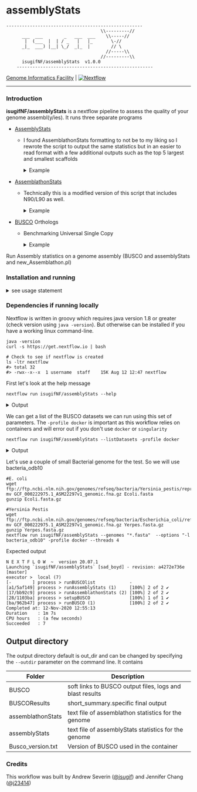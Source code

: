 # assemblyStats

```
----------------------------------------------------
                                    \\---------//       
      ___  ___        _   ___  ___    \\-----//        
       |  (___  |  | / _   |   |_       \-//         
      _|_  ___) |__| \_/  _|_  |        // \        
                                      //-----\\       
                                    //---------\\       
      isugifNF/assemblyStats  v1.0.0       
    ----------------------------------------------------
```

[Genome Informatics Facility](https://gif.biotech.iastate.edu/) | [![Nextflow](https://img.shields.io/badge/nextflow-%E2%89%A519.10.0-brightgreen.svg)](https://www.nextflow.io/)

---



### Introduction

**isugifNF/assemblyStats** is a nextflow pipeline to assess the quality of your genome assembl(y/ies).  It runs three separate programs

* [AssemblyStats](https://github.com/ISUgenomics/swift/blob/master/bin/assemblyStats.swift)
  * I found AssemblathonStats formatting to not be to my liking so I rewrote the script to output the same statistics but in an easier to read format with a few additional outputs such as the top 5 largest and smallest scaffolds
    <details><summary>Example</summary>

    <pre>
    ```
    Number of Scaffolds:                 3
    Total Nucleotide content             4658411
    Longest Scaffold:                  4553770       >NC_017168.1 Yersinia pestis A1122, complete sequence
    Shortest Scaffolds:                  8431        >NC_017170.1 Yersinia pestis A1122 plasmid unnamed, complete sequence
    Mean Scaffold Size                   1552803
    Median Scaffold length               96210.0
    N50 Scaffold length                  4553770
    L50 Scaffold length                  1
    N90 Scaffold length                  4553770
    L90 Scaffold length                  1
                                          #Scaffs   % Scaffolds      Nucleotides     % Nucleotide Content
    Number of Scaffolds [0-1K) nt         0          0.0 %             0               0.0 %
    Number of Scaffolds [1K-10K) nt       1          33.33 %         8431       0.180 %
    Number of Scaffolds [10K-100K) nt     1          33.33 %         96210   2.065 %
    Number of Scaffolds [100K-1M) nt      0          0.0 %   0       0.0 %
    Number of Scaffolds [1M-10M) nt       1          33.33 %         4553770         97.75 %
    Number of Scaffolds > 10M nt          0          0.0 %   0       0.0 %

    ```

    </pre>
    </details>
* [AssemblathonStats](https://github.com/KorfLab/Assemblathon/blob/master/assemblathon_stats.pl)
  * Technically this is a modified version of this script that includes N90/L90 as well.
    <details><summary>Example</summary>

    <pre>
    ```
    ---------------- Information for assembly 'Ecoli.fasta' ----------------
                                     Number of scaffolds          3
                                 Total size of scaffolds    4658411
                                        Longest scaffold    4553770
                                       Shortest scaffold       8431
                             Number of scaffolds > 1K nt          3 100.0%
                            Number of scaffolds > 10K nt          2  66.7%
                           Number of scaffolds > 100K nt          1  33.3%
                             Number of scaffolds > 1M nt          1  33.3%
                            Number of scaffolds > 10M nt          0   0.0%
                                      Mean scaffold size    1552804
                                    Median scaffold size      96210
                                     N50 scaffold length    4553770
                                      L50 scaffold count          1
                                     n90 scaffold length    4553770
                                      L90 scaffold count          1
                                             scaffold %A      26.07
                                             scaffold %C      23.69
                                             scaffold %G      23.94
                                             scaffold %T      26.30
                                             scaffold %N       0.00
                                     scaffold %non-ACGTN       0.00
                         Number of scaffold non-ACGTN nt          0
            Percentage of assembly in scaffolded contigs       0.0%
          Percentage of assembly in unscaffolded contigs     100.0%
                  Average number of contigs per scaffold        1.0
                  Average length of break (>25 Ns) between contigs in scaffold          0
                                       Number of contigs          3
                          Number of contigs in scaffolds          0
                      Number of contigs not in scaffolds          3
                                   Total size of contigs    4658411
                                          Longest contig    4553770
                                         Shortest contig       8431
                               Number of contigs > 1K nt          3 100.0%
                              Number of contigs > 10K nt          2  66.7%
                             Number of contigs > 100K nt          1  33.3%
                               Number of contigs > 1M nt          1  33.3%
                              Number of contigs > 10M nt          0   0.0%
                                        Mean contig size    1552804
                                      Median contig size      96210
                                       N50 contig length    4553770
                                        L50 contig count          1
                                       n90 contig length    4553770
                                        L90 contig count          1
                                               contig %A      26.07
                                               contig %C      23.69
                                               contig %G      23.94
                                               contig %T      26.30
                                               contig %N       0.00
                                       contig %non-ACGTN       0.00
                           Number of contig non-ACGTN nt          0
    ```

    </pre>
    </details>

* [BUSCO](https://busco.ezlab.org)  Orthologs
  * Benchmarking Universal Single Copy
    <details><summary>Example</summary>
    <pre>

    ```

            ***** Results:*****

            C:100.0%[S:100.0%,D:0.0%],F:0.0%,M:0.0%,n:124      
            124     Complete BUSCOs (C)                        
            124     Complete and single-copy BUSCOs (S)        
            0       Complete and duplicated BUSCOs (D)         
            0       Fragmented BUSCOs (F)                      
            0       Missing BUSCOs (M)                         
            124     Total BUSCO groups searched     
    ```

    </pre>
    </details>

Run Assembly statistics on a genome assembly (BUSCO and assemblyStats and new_Assemblathon.pl)

### Installation and running


<details><summary>see usage statement</summary>

```
Usage:
    The typical command for running the pipeline are as follows:

    nextflow run isugifNF/assemblyStats --genomes "*fasta" --outdir newStats3 --threads 16 --options "-l eukaryota_odb10" -profile condo,singularity
    nextflow run isugifNF/assemblyStats --genomes "*fasta" --outdir newStats3 --threads 16 --options "-l mollusca_odb10" -profile condo,singularity --buscoOnly

    Mandatory arguments:

    --genomes                      genome assembly fasta files to run stats on. (./data/*.fasta)
    -profile singularity (docker)           as of now, this workflow only works using singularity or docker and requires this profile [be sure singularity is in your path]

    Optional arguments:
    --outdir                       Output directory to place final output
    --threads                      Number of CPUs to use during the NanoPlot job [16]
    --queueSize                    Maximum number of jobs to be queued [18]
    --options                      ["--auto-lineage"], you may also consider  "--auto-lineage-prok","--auto-lineage-euk",""-l eukaryota_odb10"
    --listDatasets                 Display the list of available BUSCO lineage datasets to use in --options pipeline parameter.
    buscoOnly                      When you just want to run a different lineage and not rerun the assemblathon stats
    --help                         This usage statement.

```

</details>


### Dependencies if running locally

Nextflow is written in groovy which requires java version 1.8 or greater (check version using `java -version`). But otherwise can be installed if you have a working linux command-line.

```
java -version
curl -s https://get.nextflow.io | bash

# Check to see if nextflow is created
ls -ltr nextflow
#> total 32
#> -rwx--x--x  1 username  staff    15K Aug 12 12:47 nextflow
```

First let's look at the help message
```
nextflow run isugifNF/assemblyStats --help
```
<details><summary>Output</summary>

<pre>

              N E X T F L O W  ~  version 20.07.1
              Launching `isugifNF/assemblyStats/main.nf` [magical_colden] - revision: a156628d62
              ----------------------------------------------------
                                                  \\---------//       
                    ___  ___        _   ___  ___    \\-----//        
                     |  (___  |  | / _   |   |_       \-//         
                    _|_  ___) |__| \_/  _|_  |        // \        
                                                    //-----\\       
                                                  //---------\\       
                    isugifNF/nanoQCtrim  v1.0.0       
                  ----------------------------------------------------
              Usage:
                    The typical command for running the pipeline are as follows:

                    nextflow run isugifNF/assemblyStats --genomes "*fasta" --outdir newStats3 --threads 16 --options "-l eukaryota_odb10" -profile condo,singularity
                    nextflow run isugifNF/assemblyStats --genomes "*fasta" --outdir newStats3 --threads 16 --options "-l mollusca_odb10" -profile condo,singularity --buscoOnly

                    Mandatory arguments:

                    --genomes                      genome assembly fasta files to run stats on. (./data/*.fasta)
                    -profile singularity (docker)          as of now, this workflow only works using singularity or docker and requires this profile [be sure singularity is in your path or loaded by a module]

                    Optional arguments:
                    --outdir                       Output directory to place final output
                    --threads                      Number of CPUs to use during the NanoPlot job [16]
                    --queueSize                    Maximum number of jobs to be queued [18]
                    --options                      ["--auto-lineage"], you may also consider  "--auto-lineage-prok","--auto-lineage-euk",""-l eukaryota_odb10"
                    --listDatasets                 Display the list of available BUSCO lineage datasets to use in --options pipeline parameter.
                    buscoOnly                      When you just want to run a different lineage and not rerun the assemblathon stats
                    --help                         This usage statement.

</pre>
</details>

We can get a list of the BUSCO datasets we can run using this set of parameters.  The `-profile docker` is important as this workflow relies on containers and will error out if you don't use `docker` or `singularity`

```
nextflow run isugifNF/assemblyStats --listDatasets -profile docker
```
<details><summary>Output</summary>

<pre>
            N E X T F L O W  ~  version 20.07.1
Launching `isugifNF/assemblyStats/main.nf` [amazing_colden] - revision: a156628d62
executor >  local (1)
[6c/31848c] process > runBUSCOlist [  0%] 0 of 1
INFO:	Downloading information on latest versions of BUSCO data...
INFO:	Downloading file 'https://busco-data.ezlab.org/v4/data/information/lineages_list.2019-11-27.txt.tar.gz'
INFO:	Decompressing file '/Users/severin/work/6c/31848cd8f040c93f4047d085609d69/busco_downloads/information/lineages_list.2019-11-27.txt.tar.gz'

################################################

Datasets available to be used with BUSCOv4 as of 2019/11/27:

 bacteria_odb10
     - acidobacteria_odb10
     - actinobacteria_phylum_odb10
         - actinobacteria_class_odb10
             - corynebacteriales_odb10
             - micrococcales_odb10
             - propionibacteriales_odb10
             - streptomycetales_odb10
             - streptosporangiales_odb10
         - coriobacteriia_odb10
             - coriobacteriales_odb10
     - aquificae_odb10
     - bacteroidetes-chlorobi_group_odb10
         - bacteroidetes_odb10
             - bacteroidia_odb10
                 - bacteroidales_odb10
             - cytophagia_odb10
                 - cytophagales_odb10
             - flavobacteriia_odb10
                 - flavobacteriales_odb10
             - sphingobacteriia_odb10
         - chlorobi_odb10
     - chlamydiae_odb10
     - chloroflexi_odb10
     - cyanobacteria_odb10
         - chroococcales_odb10
         - nostocales_odb10
         - oscillatoriales_odb10
         - synechococcales_odb10
     - firmicutes_odb10
         - bacilli_odb10
             - bacillales_odb10
             - lactobacillales_odb10
         - clostridia_odb10
             - clostridiales_odb10
             - thermoanaerobacterales_odb10
         - selenomonadales_odb10
         - tissierellia_odb10
             - tissierellales_odb10
     - fusobacteria_odb10
         - fusobacteriales_odb10
     - planctomycetes_odb10
     - proteobacteria_odb10
         - alphaproteobacteria_odb10
             - rhizobiales_odb10
                 - rhizobium-agrobacterium_group_odb10
             - rhodobacterales_odb10
             - rhodospirillales_odb10
             - rickettsiales_odb10
             - sphingomonadales_odb10
         - betaproteobacteria_odb10
             - burkholderiales_odb10
             - neisseriales_odb10
             - nitrosomonadales_odb10
         - delta-epsilon-subdivisions_odb10
             - deltaproteobacteria_odb10
                 - desulfobacterales_odb10
                 - desulfovibrionales_odb10
                 - desulfuromonadales_odb10
             - epsilonproteobacteria_odb10
                 - campylobacterales_odb10
         - gammaproteobacteria_odb10
             - alteromonadales_odb10
             - cellvibrionales_odb10
             - chromatiales_odb10
             - enterobacterales_odb10
             - legionellales_odb10
             - oceanospirillales_odb10
             - pasteurellales_odb10
             - pseudomonadales_odb10
             - thiotrichales_odb10
             - vibrionales_odb10
             - xanthomonadales_odb10
     - spirochaetes_odb10
         - spirochaetia_odb10
             - spirochaetales_odb10
     - synergistetes_odb10
     - tenericutes_odb10
         - mollicutes_odb10
             - entomoplasmatales_odb10
             - mycoplasmatales_odb10
     - thermotogae_odb10
     - verrucomicrobia_odb10
 archaea_odb10
     - thaumarchaeota_odb10
     - thermoprotei_odb10
         - thermoproteales_odb10
         - sulfolobales_odb10
         - desulfurococcales_odb10
     - euryarchaeota_odb10
         - thermoplasmata_odb10
         - methanococcales_odb10
         - methanobacteria_odb10
         - methanomicrobia_odb10
             - methanomicrobiales_odb10
         - halobacteria_odb10
             - halobacteriales_odb10
             - natrialbales_odb10
             - haloferacales_odb10
 eukaryota_odb10
     - alveolata_odb10
         - apicomplexa_odb10
             - aconoidasida_odb10
                 - plasmodium_odb10
             - coccidia_odb10
     - euglenozoa_odb10
     - fungi_odb10
         - ascomycota_odb10
             - dothideomycetes_odb10
                 - capnodiales_odb10
                 - pleosporales_odb10
             - eurotiomycetes_odb10
                 - chaetothyriales_odb10
                 - eurotiales_odb10
                 - onygenales_odb10
             - leotiomycetes_odb10
                 - helotiales_odb10
             - saccharomycetes_odb10
             - sordariomycetes_odb10
                 - glomerellales_odb10
                 - hypocreales_odb10
         - basidiomycota_odb10
             - agaricomycetes_odb10
                 - agaricales_odb10
                 - boletales_odb10
                 - polyporales_odb10
             - tremellomycetes_odb10
         - microsporidia_odb10
         - mucoromycota_odb10
             - mucorales_odb10
     - metazoa_odb10
         - arthropoda_odb10
             - arachnida_odb10
             - insecta_odb10
                 - endopterygota_odb10
                     - diptera_odb10
                     - hymenoptera_odb10
                     - lepidoptera_odb10
                 - hemiptera_odb10
         - mollusca_odb10
         - nematoda_odb10
         - vertebrata_odb10
             - actinopterygii_odb10
                 - cyprinodontiformes_odb10
             - tetrapoda_odb10
                 - mammalia_odb10
                     - eutheria_odb10
                         - euarchontoglires_odb10
                             - glires_odb10
                             - primates_odb10
                         - laurasiatheria_odb10
                             - carnivora_odb10
                             - cetartiodactyla_odb10
                 - sauropsida_odb10
                     - aves_odb10
                         - passeriformes_odb10
     - stramenopiles_odb10
     - viridiplantae_odb10
         - chlorophyta_odb10
         - embryophyta_odb10
             - liliopsida_odb10
                 - poales_odb10
             - eudicots_odb10
                 - brassicales_odb10
                 - fabales_odb10
                 - solanales_odb10
executor >  local (1)
[6c/31848c] process > runBUSCOlist [100%] 1 of 1 ✔

            </pre>
</details>

Let's use a couple of small Bacterial genome for the test. So we will use  bacteria_odb10

```
#E. coli
wget ftp://ftp.ncbi.nlm.nih.gov/genomes/refseq/bacteria/Yersinia_pestis/representative/GCF_000222975.1_ASM22297v1/GCF_000222975.1_ASM22297v1_genomic.fna.gz
mv GCF_000222975.1_ASM22297v1_genomic.fna.gz Ecoli.fasta
gunzip Ecoli.fasta.gz

#Yersinia Pestis
wget ftp://ftp.ncbi.nlm.nih.gov/genomes/refseq/bacteria/Escherichia_coli/reference/GCF_000005845.2_ASM584v2/GCF_000005845.2_ASM584v2_genomic.fna.gz
mv GCF_000222975.1_ASM22297v1_genomic.fna.gz Yerpes.fasta.gz
gunzip Yerpes.fasta.gz
nextflow run isugifNF/assemblyStats --genomes "*.fasta"  --options "-l bacteria_odb10" -profile docker --threads 4
```

Expected output
```
N E X T F L O W  ~  version 20.07.1
Launching `isugifNF/assemblyStats` [sad_boyd] - revision: a4272e736e [master]
executor >  local (7)
[-        ] process > runBUSCOlist             -
[a1/5af149] process > runAssemblyStats (1)     [100%] 2 of 2 ✔
[17/bb92c9] process > runAssemblathonStats (2) [100%] 2 of 2 ✔
[28/1103ba] process > setupBUSCO               [100%] 1 of 1 ✔
[ba/962b47] process > runBUSCO (1)             [100%] 2 of 2 ✔
Completed at: 12-Nov-2020 12:55:13
Duration    : 1m 7s
CPU hours   : (a few seconds)
Succeeded   : 7
```

## Output directory

The output directory default is out_dir and can be changed by specifying the `--outdir` parameter on the command line.  It contains

|Folder| Description|
| -- | -- |
|BUSCO | soft links to BUSCO output files, logs and blast results|
|BUSCOResults| short_summary.specific final output|
|assemblathonStats| text file of assemblathon statistics for the genome|
|assemblyStats| text file of assemblyStats statistics for the genome|
|Busco_version.txt| Version of BUSCO used in the container|


### Credits

This workflow was built by Andrew Severin ([@isugif](https://github.com/isugif)) and Jennifer Chang ([@j23414](https://github.com/j23414))
